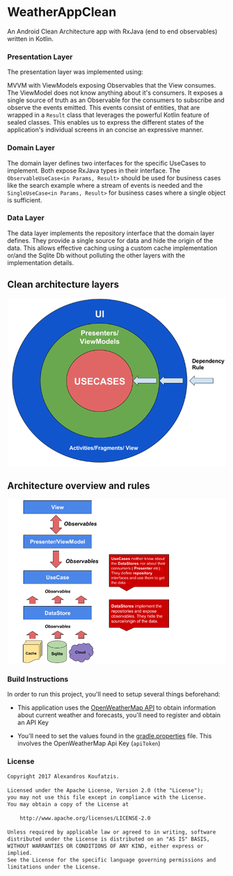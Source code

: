 # WeatherAppClean

An Android Clean Architecture app with RxJava (end to end observables) written in Kotlin.

### Presentation Layer

The presentation layer was implemented using:

MVVM with ViewModels exposing Observables that the View consumes. The ViewModel does not know anything about it's consumers.
It exposes a single source of truth as an Observable for the consumers to subscribe and observe the events emitted. 
This events consist of entities, that are wrapped in a `Result` class that leverages the powerful Kotlin feature of sealed classes. 
This enables us to express the different states of the application's individual screens in an concise an expressive manner. 

### Domain Layer

The domain layer defines two interfaces for the specific UseCases to implement. Both expose RxJava types in their interface.
The `ObservableUseCase<in Params, Result>` should be used for business cases like the search example where a stream of events is needed and the `SingleUseCase<in Params, Result>` 
for business cases where a single object is sufficient.

### Data Layer

The data layer implements the repository interface that the domain layer defines. They provide a single source for data and hide the origin of the data.
This allows effective caching using a custom cache implementation or/and the Sqlite Db without polluting the other layers with the implementation details. 

## Clean architecture layers

<p align="center">
    <img src="images/rings.png" alt="cleanrings"/>
</p>

## Architecture overview and rules

<p align="center">
    <img src="images/architecture.png" alt="architecture"/>
</p>


### Build Instructions

In order to run this project, you'll need to setup several things beforehand:

- This application uses the [OpenWeatherMap API](http://openweathermap.org) to obtain information about current weather and forecasts,
you'll need to register and obtain an API Key

- You'll need to set the values found in the [gradle.properties](gradle.properties) file.
This involves the OpenWeatherMap Api Key (`apiToken`)

### License

```
Copyright 2017 Alexandros Koufatzis.

Licensed under the Apache License, Version 2.0 (the "License");
you may not use this file except in compliance with the License.
You may obtain a copy of the License at

    http://www.apache.org/licenses/LICENSE-2.0

Unless required by applicable law or agreed to in writing, software
distributed under the License is distributed on an "AS IS" BASIS,
WITHOUT WARRANTIES OR CONDITIONS OF ANY KIND, either express or implied.
See the License for the specific language governing permissions and
limitations under the License.